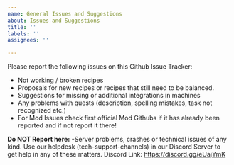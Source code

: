 ```yaml
---
name: General Issues and Suggestions
about: Issues and Suggestions
title: ''
labels: ''
assignees: ''

---
```


Please report the following issues on this Github Issue Tracker:

- Not working / broken recipes 
- Proposals for new recipes or recipes that still need to be balanced.
- Suggestions for missing or additional integrations in machines
- Any problems with quests (description, spelling mistakes, task not recognized etc.)
- For Mod Issues check first official Mod Githubs if it has already been reported and if not report it there!

**Do NOT Report here:**
-Server problems, crashes or technical issues of any kind. Use our helpdesk (tech-support-channels) in our Discord Server to get help in any of these matters.
Discord Link: https://discord.gg/eUajYmK
